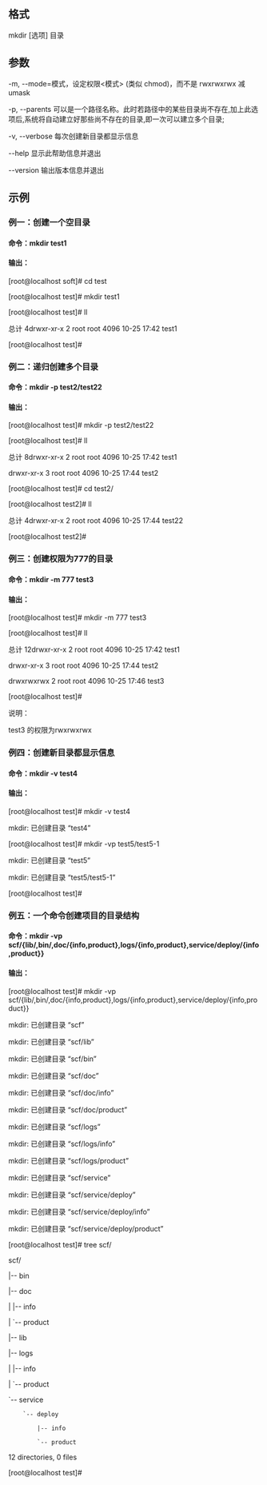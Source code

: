 ## 格式

mkdir [选项] 目录

## 参数

-m, --mode=模式，设定权限<模式> (类似 chmod)，而不是 rwxrwxrwx 减 umask

-p, --parents  可以是一个路径名称。此时若路径中的某些目录尚不存在,加上此选项后,系统将自动建立好那些尚不存在的目录,即一次可以建立多个目录; 

-v, --verbose  每次创建新目录都显示信息

--help   显示此帮助信息并退出

--version  输出版本信息并退出


## 示例

### 例一：创建一个空目录

#### 命令：mkdir test1

#### 输出：

[root@localhost soft]# cd test

[root@localhost test]# mkdir test1

[root@localhost test]# ll

总计 4drwxr-xr-x 2 root root 4096 10-25 17:42 test1

[root@localhost test]#

### 例二：递归创建多个目录

#### 命令：mkdir -p test2/test22

#### 输出：

[root@localhost test]# mkdir -p test2/test22

[root@localhost test]# ll

总计 8drwxr-xr-x 2 root root 4096 10-25 17:42 test1

drwxr-xr-x 3 root root 4096 10-25 17:44 test2

[root@localhost test]# cd test2/

[root@localhost test2]# ll

总计 4drwxr-xr-x 2 root root 4096 10-25 17:44 test22

[root@localhost test2]#

### 例三：创建权限为777的目录 

#### 命令：mkdir -m 777 test3

#### 输出：

[root@localhost test]# mkdir -m 777 test3

[root@localhost test]# ll

总计 12drwxr-xr-x 2 root root 4096 10-25 17:42 test1

drwxr-xr-x 3 root root 4096 10-25 17:44 test2

drwxrwxrwx 2 root root 4096 10-25 17:46 test3

[root@localhost test]#

说明：

test3 的权限为rwxrwxrwx

### 例四：创建新目录都显示信息

#### 命令：mkdir -v test4

#### 输出：

[root@localhost test]# mkdir -v test4

mkdir: 已创建目录 “test4”

[root@localhost test]# mkdir -vp test5/test5-1

mkdir: 已创建目录 “test5”

mkdir: 已创建目录 “test5/test5-1”

[root@localhost test]#

### 例五：一个命令创建项目的目录结构

#### 命令：mkdir -vp scf/{lib/,bin/,doc/{info,product},logs/{info,product},service/deploy/{info,product}}

#### 输出：

[root@localhost test]# mkdir -vp scf/{lib/,bin/,doc/{info,product},logs/{info,product},service/deploy/{info,product}}

mkdir: 已创建目录 “scf”

mkdir: 已创建目录 “scf/lib”

mkdir: 已创建目录 “scf/bin”

mkdir: 已创建目录 “scf/doc”

mkdir: 已创建目录 “scf/doc/info”

mkdir: 已创建目录 “scf/doc/product”

mkdir: 已创建目录 “scf/logs”

mkdir: 已创建目录 “scf/logs/info”

mkdir: 已创建目录 “scf/logs/product”

mkdir: 已创建目录 “scf/service”

mkdir: 已创建目录 “scf/service/deploy”

mkdir: 已创建目录 “scf/service/deploy/info”

mkdir: 已创建目录 “scf/service/deploy/product”

[root@localhost test]# tree scf/

scf/

|-- bin

|-- doc

|   |-- info

|   `-- product

|-- lib

|-- logs

|   |-- info

|   `-- product

`-- service

   	 	`-- deploy

  	    	|-- info

        	`-- product



12 directories, 0 files

[root@localhost test]#
